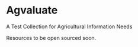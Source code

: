 # Agvaluate
A Test Collection for Agricultural Information Needs

Resources to be open sourced soon.

